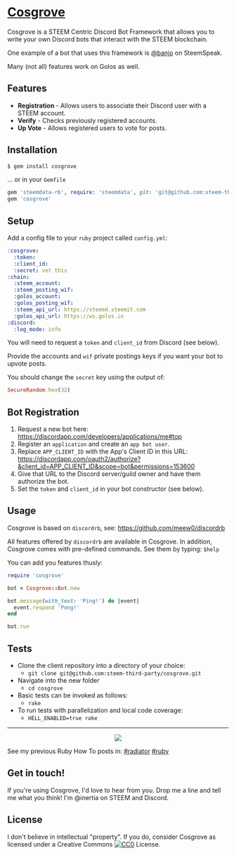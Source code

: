 # [Cosgrove](https://github.com/steem-third-party/cosgrove)

Cosgrove is a STEEM Centric Discord Bot Framework that allows you to write your own Discord bots that interact with the STEEM blockchain.

One example of a bot that uses this framework is [@banjo](https://steemit.com/steemdata/@inertia/introducing-banjo) on SteemSpeak.

Many (not all) features work on Golos as well.

## Features

* **Registration** - Allows users to associate their Discord user with a STEEM account.
* **Verify** - Checks previously registered accounts.
* **Up Vote** - Allows registered users to vote for posts.

## Installation

```bash
$ gem install cosgrove
```

... or in your `Gemfile`

```ruby
gem 'steemdata-rb', require: 'steemdata', git: 'git@github.com:steem-third-party/steemdata-rb.git'
gem 'cosgrove'
```

## Setup

Add a config file to your `ruby` project called `config.yml`:

```yaml
:cosgrove:
  :token: 
  :client_id: 
  :secret: set this
:chain:
  :steem_account: 
  :steem_posting_wif: 
  :golos_account: 
  :golos_posting_wif: 
  :steem_api_url: https://steemd.steemit.com
  :golos_api_url: https://ws.golos.io
:discord:
  :log_mode: info
```

You will need to request a `token` and `client_id` from Discord (see below).

Provide the accounts and `wif` private postings keys if you want your bot to upvote posts.

You should change the `secret` key using the output of:

```ruby
SecureRandom.hex(32)
```

## Bot Registration

1. Request a new bot here: https://discordapp.com/developers/applications/me#top
2. Register an `application` and create an `app bot user`.
3. Replace `APP_CLIENT_ID` with the App's Client ID in this URL: https://discordapp.com/oauth2/authorize?&client_id=APP_CLIENT_ID&scope=bot&permissions=153600
4. Give that URL to the Discord server/guild owner and have them authorize the bot.
5. Set the `token` and `client_id` in your bot constructor (see below).

## Usage

Cosgrove is based on `discordrb`, see: https://github.com/meew0/discordrb

All features offered by `discordrb` are available in Cosgrove.  In addition, Cosgrove comes with pre-defined commands.  See them by typing: `$help`

You can add you features thusly:

```ruby
require 'cosgrove'

bot = Cosgrove::Bot.new

bot.message(with_text: 'Ping!') do |event|
  event.respond 'Pong!'
end

bot.run
```

## Tests

* Clone the client repository into a directory of your choice:
  * `git clone git@github.com:steem-third-party/cosgrove.git`
* Navigate into the new folder
  * `cd cosgrove`
* Basic tests can be invoked as follows:
  * `rake`
* To run tests with parallelization and local code coverage:
  * `HELL_ENABLED=true rake`

---

<center>
  <img src="http://i.imgur.com/7V09fNf.jpg" />
</center>

See my previous Ruby How To posts in: [#radiator](https://steemit.com/created/radiator) [#ruby](https://steemit.com/created/ruby)

## Get in touch!

If you're using Cosgrove, I'd love to hear from you.  Drop me a line and tell me what you think!  I'm @inertia on STEEM and Discord.
  
## License

I don't believe in intellectual "property".  If you do, consider Cosgrove as licensed under a Creative Commons [![CC0](http://i.creativecommons.org/p/zero/1.0/80x15.png)](http://creativecommons.org/publicdomain/zero/1.0/) License.
